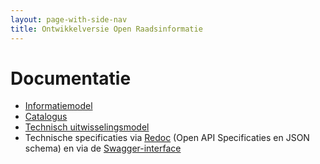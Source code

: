 ```yaml
---
layout: page-with-side-nav
title: Ontwikkelversie Open Raadsinformatie
---
```


# Documentatie

* [Informatiemodel](./Informatiemodel)
* [Catalogus](./catalog)
* [Technisch uitwisselingsmodel](./Uitwisselingsmodel)
* Technische specificaties via [Redoc](./redoc) (Open API Specificaties en JSON schema) en via de [Swagger-interface](./swagger-ui)
